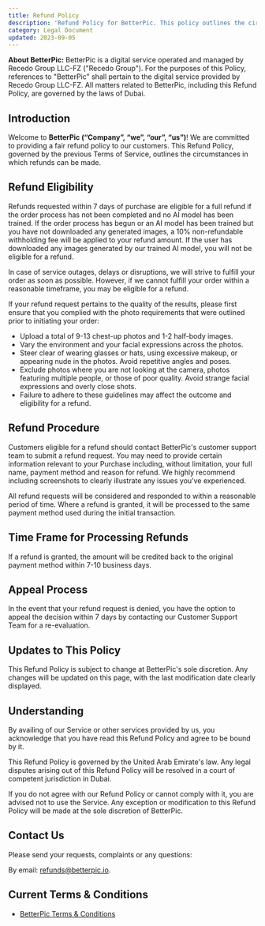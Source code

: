 ```yaml
---
title: Refund Policy
description: 'Refund Policy for BetterPic. This policy outlines the circumstances under which customers can request a refund. This policy applies to our web page and web application.'
category: Legal Document
updated: 2023-09-05
---
```

**About BetterPic:** BetterPic is a digital service operated and managed by Recedo Group LLC-FZ ("Recedo Group"). For the purposes of this Policy, references to "BetterPic" shall pertain to the digital service provided by Recedo Group LLC-FZ. All matters related to BetterPic, including this Refund Policy, are governed by the laws of Dubai.

## Introduction
Welcome to **BetterPic (“Company”, “we”, “our”, “us”)**! We are committed to providing a fair refund policy to our customers. This Refund Policy, governed by the previous Terms of Service, outlines the circumstances in which refunds can be made.

## Refund Eligibility
Refunds requested within 7 days of purchase are eligible for a full refund if the order process has not been completed and no AI model has been trained. If the order process has begun or an AI model has been trained but you have not downloaded any generated images, a 10% non-refundable withholding fee will be applied to your refund amount. If the user has downloaded any images generated by our trained AI model, you will not be eligible for a refund.

In case of service outages, delays or disruptions, we will strive to fulfill your order as soon as possible. However, if we cannot fulfill your order within a reasonable timeframe, you may be eligible for a refund.

If your refund request pertains to the quality of the results, please first ensure that you complied with the photo requirements that were outlined prior to initiating your order:
- Upload a total of 9-13 chest-up photos and 1-2 half-body images.
- Vary the environment and your facial expressions across the photos.
- Steer clear of wearing glasses or hats, using excessive makeup, or appearing nude in the photos. Avoid repetitive angles and poses.
- Exclude photos where you are not looking at the camera, photos featuring multiple people, or those of poor quality. Avoid strange facial expressions and overly close shots.
- Failure to adhere to these guidelines may affect the outcome and eligibility for a refund.

## Refund Procedure
Customers eligible for a refund should contact BetterPic's customer support team to submit a refund request. You may need to provide certain information relevant to your Purchase including, without limitation, your full name, payment method and reason for refund. We highly recommend including screenshots to clearly illustrate any issues you've experienced.

All refund requests will be considered and responded to within a reasonable period of time. Where a refund is granted, it will be processed to the same payment method used during the initial transaction.

## Time Frame for Processing Refunds
If a refund is granted, the amount will be credited back to the original payment method within 7-10 business days.

## Appeal Process
In the event that your refund request is denied, you have the option to appeal the decision within 7 days by contacting our Customer Support Team for a re-evaluation.

## Updates to This Policy
This Refund Policy is subject to change at BetterPic's sole discretion. Any changes will be updated on this page, with the last modification date clearly displayed.

## Understanding
By availing of our Service or other services provided by us, you acknowledge that you have read this Refund Policy and agree to be bound by it.

This Refund Policy is governed by the United Arab Emirate's law. Any legal disputes arising out of this Refund Policy will be resolved in a court of competent jurisdiction in Dubai.

If you do not agree with our Refund Policy or cannot comply with it, you are advised not to use the Service. Any exception or modification to this Refund Policy will be made at the sole discretion of BetterPic.

## Contact Us
Please send your requests, complaints or any questions:

By email: refunds@betterpic.io.

## Current Terms & Conditions
- [BetterPic Terms & Conditions](/legal/terms-conditions)
